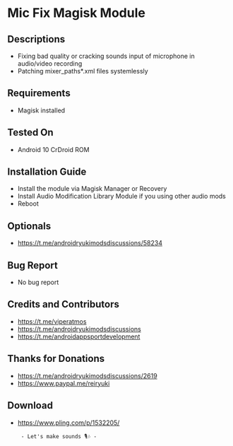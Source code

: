 # Mic Fix Magisk Module

## Descriptions
- Fixing bad quality or cracking sounds input of microphone in audio/video recording
- Patching mixer_paths*.xml files systemlessly

## Requirements
- Magisk installed

## Tested On
- Android 10 CrDroid ROM

## Installation Guide
- Install the module via Magisk Manager or Recovery
- Install Audio Modification Library Module if you using other audio mods
- Reboot

## Optionals
- https://t.me/androidryukimodsdiscussions/58234

## Bug Report
- No bug report

## Credits and Contributors
- https://t.me/viperatmos
- https://t.me/androidryukimodsdiscussions
- https://t.me/androidappsportdevelopment

## Thanks for Donations
- https://t.me/androidryukimodsdiscussions/2619
- https://www.paypal.me/reiryuki

## Download
- https://www.pling.com/p/1532205/



       - Let's make sounds 🎙️🎶 -
